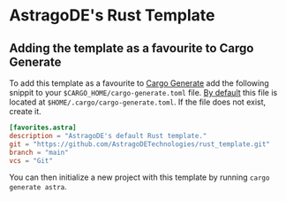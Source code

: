 # AstragoDE's Rust Template

## Adding the template as a favourite to Cargo Generate

To add this template as a favourite to [Cargo Generate](https://github.com/cargo-generate/cargo-generate) add the following snippit to your `$CARGO_HOME/cargo-generate.toml` file. [By default](https://doc.rust-lang.org/cargo/guide/cargo-home.html#cargo-home) this file is located at `$HOME/.cargo/cargo-generate.toml`.
If the file does not exist, create it.

```toml
[favorites.astra]
description = "AstragoDE's default Rust template."
git = "https://github.com/AstragoDETechnologies/rust_template.git"
branch = "main"
vcs = "Git"
```

You can then initialize a new project with this template by running `cargo generate astra`.
